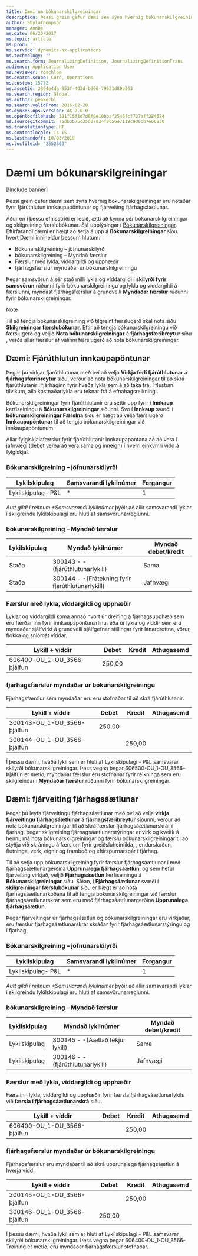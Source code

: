 ```yaml
---
title: Dæmi um bókunarskilgreiningar
description: Þessi grein gefur dæmi sem sýna hvernig bókunarskilgreiningar eru notaðar fyrir fjárúthlutun innkaupapöntunar og fjárveiting fjárhagsáætlunar.
author: ShylaThompson
manager: AnnBe
ms.date: 06/20/2017
ms.topic: article
ms.prod: ''
ms.service: dynamics-ax-applications
ms.technology: ''
ms.search.form: JournalizingDefinition, JournalizingDefinitionTrans
audience: Application User
ms.reviewer: roschlom
ms.search.scope: Core, Operations
ms.custom: 15772
ms.assetid: 3864e4da-853f-403d-b906-79631d80b363
ms.search.region: Global
ms.author: peakerbl
ms.search.validFrom: 2016-02-28
ms.dyn365.ops.version: AX 7.0.0
ms.openlocfilehash: 301f15f1d7d8f0e10bbaf2546fcf727aff284624
ms.sourcegitcommit: 75db3b75d35d27034f9b56e7119c9d0cb7666830
ms.translationtype: HT
ms.contentlocale: is-IS
ms.lasthandoff: 10/03/2019
ms.locfileid: "2552303"
---
```

# <a name="posting-definition-examples"></a>Dæmi um bókunarskilgreiningar

[!include [banner](../includes/banner.md)]

Þessi grein gefur dæmi sem sýna hvernig bókunarskilgreiningar eru notaðar fyrir fjárúthlutun innkaupapöntunar og fjárveiting fjárhagsáætlunar.

Áður en í þessu efnisatriði er lesið, ætti að kynna sér bókunarskilgreiningar og skilgreining færslubókunar. Sjá upplýsingar í [Bókunarskilgreiningar](posting-definitions.md). Eftirfarandi dæmi er hægt að setja á upp á **Bókunarskilgreiningar** síðu. hvert Dæmi inniheldur þessum hlutum:

-   Bókunarskilgreining – jöfnunarskilyrði
-   bókunarskilgreining – Myndað færslur
-   Færslur með lykla, víddargildi og upphæðir
-   fjárhagsfærslur myndaðar úr bókunarskilgreiningu

Þegar samsvörun á sér stað milli lykla og víddargildi í **skilyrði fyrir samsvörun** rúðunni fyrir bókunarskilgreiningu og lykla og víddargildi á færslunni, myndast fjárhagsfærslur á grundvelli **Myndaðar færslur** rúðunni fyrir bókunarskilgreiningar. 
> [!NOTE]
> Til að tengja bókunarskilgreining við tilgreint færslugerð skal nota síðu **Skilgreiningar færslubókunar**. Eftir að tengja bókunarskilgreiningu við færslugerð og veljið **Nota bókunarskilgreiningar** á **fjárhagsfæribreytur** síðu , verða allar færslur af valinni færslugerð að nota bókunarskilgreiningar.

## <a name="example-purchase-order-encumbrances"></a>Dæmi: Fjárúthlutun innkaupapöntunar
Þegar þú virkjar fjárúthlutunar með því að velja **Virkja ferli fjárúthlutunar** á **fjárhagsfæribreytur** síðu, verður að nota bókunarskilgreiningar til að skrá fjárúthlutanir í fjárhaginn fyrir hvaða lykla sem á að taka frá. Í flestum tilvikum, alla kostnaðarlykla eru teknar frá á efnahagsreikningi. 

Bókunarskilgreiningar fyrir fjárúthlutanir eru settir upp fyrir í **Innkaup** kerfiseiningu á **Bókunarskilgreiningar** síðunni. Svo í **Innkaup** svæði í **bókunarskilgreiningar Færslna** síðu er hægt að velja færslugerð **Innkaupapöntunar** til að tengja bókunarskilgreiningar við innkaupapöntunum. 

Allar fylgiskjalafærslur fyrir fjárúthlutanir innkaupapantana að að vera í jafnvægi (debet verða að vera sama og inneign) í hverri einkvmri vídd á fylgiskjal.

### <a name="posting-definition--match-criteria"></a>Bókunarskilgreining – jöfnunarskilyrði

| Lykilskipulag       | Samsvarandi lykilnúmer | Forgangur |
|-------------------------|----------------------|----------|
| Lykilskipulag- P&L | \*                   | 1        |

<em>Autt gildi í reitnum **Samsvarandi lykilnúmer</em>* þýðir að allir samsvarandi lyklar í skilgreindu lykilskipulagi eru hluti af samsvörunarreglunni.

### <a name="posting-definition--generated-entries"></a>bókunarskilgreining – Myndað færslur

| Lykilskipulag | Myndað lykilnúmer                    | Myndað debet/kredit |
|-------------------|---------------------------------------------|------------------------|
| Staða           | 300143 - -(fjárúthlutunarlykill)             | Sama                   |
| Staða           | 300144 - -(Frátekning fyrir fjárúthlutunarlykill) | Jafnvægi              |

### <a name="transactions-with-the-accounts-dimension-values-and-amounts"></a>Færslur með lykla, víddargildi og upphæðir

Lyklar og víddargildi koma annað hvort úr dreifing á fjárhagsupphæð sem eru færðar inn fyrir innkaupapöntunarlínu, eða úr lykla og víddir sem eru myndaðar sjálfvirkt á grundvelli sjálfgefnar stillingar fyrir lánardrottna, vörur, flokka og sniðmát víddar.

| Lykill + víddir           | Debet  | Kredit | Athugasemd |
|--------------------------------|--------|--------|---------|
| 606400-OU\_1-OU\_3566-þjálfun | 250,00 |        |         |

### <a name="ledger-entries-generated-from-the-posting-definition"></a>fjárhagsfærslur myndaðar úr bókunarskilgreiningu

Fjárhagsfærslur sem myndaðar eru eru stofnaðar til að skrá fjárúthlutanir.

| Lykill + víddir           | Debet  | Kredit | Athugasemd |
|--------------------------------|--------|--------|---------|
| 300143-OU\_1-OU\_3566-þjálfun | 250,00 |        |         |
| 300144-OU\_1-OU\_3566-þjálfun |        | 250,00 |         |

Í þessu dæmi, hvaða lykil sem er hluti af Lykilskipulagi - P&L samsvarar skilyrði bókunarskilgreiningar. Þess vegna þegar 606500-OU\_1-OU\_3566-Þjálfun er metið, myndaðar færslur eru stofnaðar fyrir reikninga sem eru skilgreindar í **Myndaðar færslur** rúðunni fyrir bókunarskilgreiningar.

## <a name="example-budget-appropriations"></a>Dæmi: fjárveiting fjárhagsáætlunar
Þegar þú leyfa fjárveitingu fjárhagsáætlunar með því að velja **virkja fjárveitingu fjárhagsáætlunar** á **fjárhagsfæribreytur** síðunni, verður að nota bókunarskilgreiningar til að skrá færslur fjárhagsáætlunarskrár í fjárhag. þegar skilgreining fjárhagsáætlunarstýringar er virk og kveitk á henni, má nota bókunarskilgreiningar og færslu bókunarskilgreiningar til að styðja við skráningu á færslum fyrir greiðsluheimilda, , endurskoðun, flutninga, verk, eignir og framboð og eftirspurnarspár í fjárhag. 

Til að setja upp bókunarskilgreining fyrir færslur fjárhagsáætlunar í með fjárhagsáætlunargerðina **Upprunalega fjárhagsáætlun**, og sem hefur fjárveiting virkjað, veljið **Fjárhagsáætlun** kerfiseiningu á **Bókunarskilgreiningar** síðu. Síðan, í **Fjárhagsáætlunar** svæði í **skilgreiningar færslubókunar** síðu er hægt er að nota fjárhagsáætlunarkóðana til að tengja bókunarskilgreiningar við færslur fjárhagsáætlunarskrár sem eru með fjárhagsáætlunargerðina **Upprunalega fjárhagsáætlun**. 

Þegar fjárveitingar úr fjárhagsáætlun og bókunarskilgreiningar eru virkjaðar, eru færslur fjárhagsáætlunarskrár skráðar fyrir fjárhagsáætlunarstýringu og í fjárhag.

### <a name="posting-definition--match-criteria"></a>Bókunarskilgreining – jöfnunarskilyrði

| Lykilskipulag       | Samsvarandi lykilnúmer | Forgangur |
|-------------------------|----------------------|----------|
| Lykilskipulag- P&L | \*                   | 1        |

<em>Autt gildi í reitnum **Samsvarandi lykilnúmer</em>* þýðir að allir samsvarandi lyklar í skilgreindu lykilskipulagi eru hluti af samsvörunarreglunni.

### <a name="posting-definition--generated-entries"></a>bókunarskilgreining – Myndað færslur

| Lykilskipulag | Myndað lykilnúmer              | Myndað debet/kredit |
|-------------------|---------------------------------------|------------------------|
| Lykilskipulag | 300145 - -(Áætlað tekjur lykill) | Sama                   |
| Lykilskipulag | 300146 - -(fjárúthlutunarlykill)     | Jafnvægi              |

### <a name="transactions-with-the-accounts-dimension-values-and-amounts"></a>Færslur með lykla, víddargildi og upphæðir

Færa inn lykla, víddargildi og upphæðir fyrir færsla fjárhagsáætlunarlykils við **færsla í fjárhagsáætlunarskrá** síðu.

| Lykill + víddir           | Debet | Kredit | Athugasemd |
|--------------------------------|-------|--------|---------|
| 606400-OU\_1-OU\_3566-þjálfun |       | 250,00 |         |

### <a name="ledger-entries-generated-from-the-posting-definition"></a>fjárhagsfærslur myndaðar úr bókunarskilgreiningu

Fjárhagsfærslur eru myndaðar til að skrá upprunalega fjárhagsáætlun á hverja vídd.

| Lykill + víddir           | Debet  | Kredit | Athugasemd |
|--------------------------------|--------|--------|---------|
| 300145-OU\_1-OU\_3566-þjálfun |        | 250,00 |         |
| 300146-OU\_1-OU\_3566-þjálfun | 250,00 |        |         |

Í þessu dæmi, hvaða lykil sem er hluti af Lykilskipulagi - P&L samsvarar skilyrði bókunarskilgreiningar. Þess vegna þegar 606400-OU\_1-OU\_3566-Training er metið, eru myndaðar fjárhagsfærslur stofnaðar.





